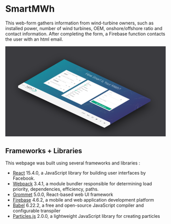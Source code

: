 # SmartMWh

This web-form gathers information from wind-turbine owners, such as installed power, number of wind turbines, OEM, onshore/offshore ratio and contact information. After completing the form, a Firebase function contacts the user with an html email.

![ ](https://github.com/imartinezl/SmartMWH/blob/master/SmartMWH_perspective_rev.png)

## Frameworks + Libraries
This webpage was built using several frameworks and libraries :
- [React](https://reactjs.org/) 15.4.0, a JavaScript library for building user interfaces by Facebook.
- [Webpack](https://webpack.js.org/) 3.4.1, a module bundler responsible for determining load priority, dependencies, efficiency, paths.
- [Grommet](https://grommet.io/) 5.0.0, React-based web UI framework 
- [Firebase](https://firebase.google.com/) 4.6.2, a mobile and web application development platform
- [Babel](https://babeljs.io/) 6.22.2, a free and open-source JavaScript compiler and configurable transpiler
- [Particles.js](https://vincentgarreau.com/particles.js/) 2.0.0, a lightweight JavaScript library for creating particles
